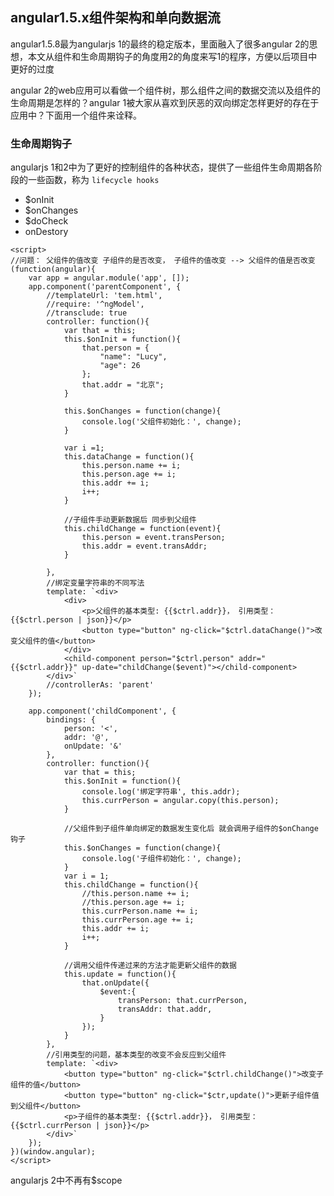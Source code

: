 
## angular1.5.x组件架构和单向数据流

angular1.5.8最为angularjs 1的最终的稳定版本，里面融入了很多angular 2的思想，本文从组件和生命周期钩子的角度用2的角度来写1的程序，方便以后项目中更好的过度

angular 2的web应用可以看做一个组件树，那么组件之间的数据交流以及组件的生命周期是怎样的？angular 1被大家从喜欢到厌恶的双向绑定怎样更好的存在于应用中？下面用一个组件来诠释。

### 生命周期钩子

angularjs 1和2中为了更好的控制组件的各种状态，提供了一些组件生命周期各阶段的一些函数，称为 `lifecycle hooks`

 + $onInit  
 + $onChanges
 + $doCheck
 + onDestory

```
<script>
//问题： 父组件的值改变 子组件的是否改变， 子组件的值改变 --> 父组件的值是否改变
(function(angular){
	var app = angular.module('app', []);
	app.component('parentComponent', {
		//templateUrl: 'tem.html',
		//require: '^ngModel',
		//transclude: true
		controller: function(){
			var that = this;
			this.$onInit = function(){
				that.person = {
					"name": "Lucy",
					"age": 26
				};
				that.addr = "北京";
			}

			this.$onChanges = function(change){
				console.log('父组件初始化：', change);
			}

			var i =1;
			this.dataChange = function(){
				this.person.name += i;
				this.person.age += i;
				this.addr += i;
				i++;
			}

			//子组件手动更新数据后 同步到父组件
			this.childChange = function(event){
				this.person = event.transPerson;
				this.addr = event.transAddr;
			}

		},
		//绑定变量字符串的不同写法
		template: `<div>
			<div>
				<p>父组件的基本类型: {{$ctrl.addr}}， 引用类型：{{$ctrl.person | json}}</p>
				<button type="button" ng-click="$ctrl.dataChange()">改变父组件的值</button>
			</div>
			<child-component person="$ctrl.person" addr="{{$ctrl.addr}}" up-date="childChange($event)"></child-component>
		</div>`
		//controllerAs: 'parent'
	});

	app.component('childComponent', {
		bindings: {
			person: '<',
			addr: '@',
			onUpdate: '&'
		},
		controller: function(){
			var that = this;
			this.$onInit = function(){
				console.log('绑定字符串', this.addr);
				this.currPerson = angular.copy(this.person);
			}

			//父组件到子组件单向绑定的数据发生变化后 就会调用子组件的$onChange钩子
			this.$onChanges = function(change){
				console.log('子组件初始化：', change);
			}
			var i = 1;
			this.childChange = function(){
				//this.person.name += i;
				//this.person.age += i;
				this.currPerson.name += i;
				this.currPerson.age += i;
				this.addr += i;
				i++;
			}

			//调用父组件传递过来的方法才能更新父组件的数据
			this.update = function(){
				that.onUpdate({
					$event:{
						transPerson: that.currPerson,
						transAddr: that.addr,
					}
				});
			}
		},
		//引用类型的问题，基本类型的改变不会反应到父组件
		template: `<div>
			<button type="button" ng-click="$ctrl.childChange()">改变子组件的值</button>
			<button type="button" ng-click="$ctr,update()">更新子组件值到父组件</button>
			<p>子组件的基本类型: {{$ctrl.addr}}， 引用类型：{{$ctrl.currPerson | json}}</p>
		</div>`
	});
})(window.angular);
</script>
```

angularjs 2中不再有$scope
